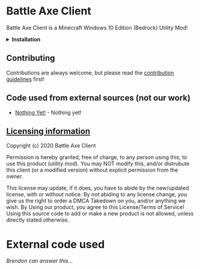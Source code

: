 # Battle Axe Client

Battle Axe Client is a Minecraft Windows 10 Edition (Bedrock) Utility Mod!

<details><summary><b>Installation</b></summary>

1. Install the pre-requisites:

    [Download the Visual Studio C++ Redistributable](https://aka.ms/vs/16/release/VC_redist.x64.exe)

2. Open and Inject 

    Open the injector, when opened, press the inject button WHILE MC IS OPEN!
    All Done :)

</details>

## Contributing
Contributions are always welcome, but please read the [contribution guidelines](contributing.md) first!

## Code used from external sources (not our work)

- [Nothing Yet!](https://google.com) - Nothing yet!

## [Licensing information](https://github.com/BattleAxeClient/battle-axe-releases/blob/master/README.md)

Copyright (c) 2020 Battle Axe Client

Permission is hereby granted, free of charge, to any person using this, to use this product (utility mod). You may NOT modify this, and/or distrubute this client (or a modified version) without explicit permission from the owner. 

This license may update, if it does, you have to abide by the new/updated license, with or without notice. By not abiding to any license change, you give us the right to order a DMCA Takedown on you, and/or anything we wish. By Using our product, you agree to this License/Terms of Service!
Using this source code to add or make a new product is not allowed, unless directly stated otherwise.
# External code used

*Brendon can answer this...*
